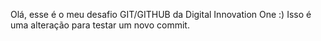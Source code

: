 Olá, esse é o meu desafio GIT/GITHUB da Digital Innovation One :)
Isso é uma alteração para testar um novo commit.
